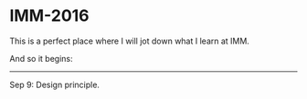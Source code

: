 # IMM-2016
This is a perfect place where I will jot down what I learn at IMM.

And so it begins:

---

Sep 9: Design principle.
